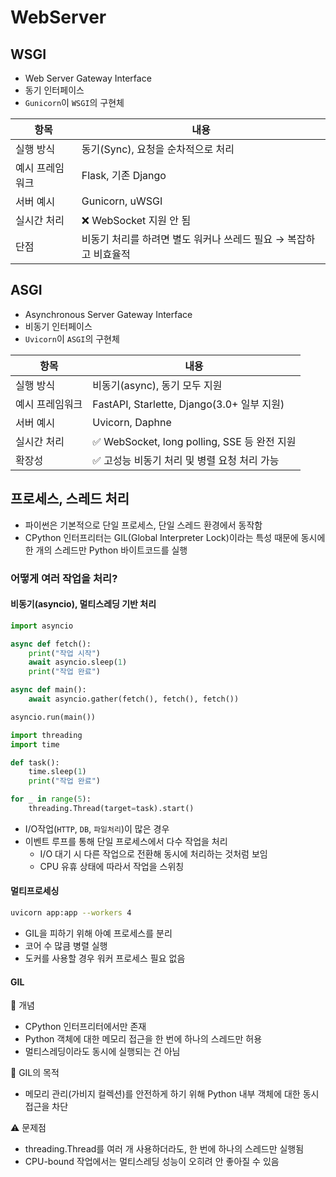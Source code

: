 # WebServer

## WSGI

- Web Server Gateway Interface
- 동기 인터페이스
- `Gunicorn`이 `WSGI`의 구현체

| 항목            | 내용                                                             |
| --------------- | ---------------------------------------------------------------- |
| 실행 방식       | 동기(Sync), 요청을 순차적으로 처리                               |
| 예시 프레임워크 | Flask, 기존 Django                                               |
| 서버 예시       | Gunicorn, uWSGI                                                  |
| 실시간 처리     | ❌ WebSocket 지원 안 됨                                          |
| 단점            | 비동기 처리를 하려면 별도 워커나 쓰레드 필요 → 복잡하고 비효율적 |

## ASGI

- Asynchronous Server Gateway Interface
- 비동기 인터페이스
- `Uvicorn`이 `ASGI`의 구현체

| 항목            | 내용                                         |
| --------------- | -------------------------------------------- |
| 실행 방식       | 비동기(async), 동기 모두 지원                |
| 예시 프레임워크 | FastAPI, Starlette, Django(3.0+ 일부 지원)   |
| 서버 예시       | Uvicorn, Daphne                              |
| 실시간 처리     | ✅ WebSocket, long polling, SSE 등 완전 지원 |
| 확장성          | ✅ 고성능 비동기 처리 및 병렬 요청 처리 가능 |

## 프로세스, 스레드 처리

- 파이썬은 기본적으로 단일 프로세스, 단일 스레드 환경에서 동작함
- CPython 인터프리터는 GIL(Global Interpreter Lock)이라는 특성 때문에 동시에 한 개의 스레드만 Python 바이트코드를 실행

### 어떻게 여러 작업을 처리?

#### 비동기(asyncio), 멀티스레딩 기반 처리

```python
import asyncio

async def fetch():
    print("작업 시작")
    await asyncio.sleep(1)
    print("작업 완료")

async def main():
    await asyncio.gather(fetch(), fetch(), fetch())

asyncio.run(main())
```

```python
import threading
import time

def task():
    time.sleep(1)
    print("작업 완료")

for _ in range(5):
    threading.Thread(target=task).start()
```

- I/O작업(`HTTP`, `DB`, `파일처리`)이 많은 경우
- 이벤트 루프를 통해 단일 프로세스에서 다수 작업을 처리
  - I/O 대기 시 다른 작업으로 전환해 동시에 처리하는 것처럼 보임
  - CPU 유휴 상태에 따라서 작업을 스위칭

#### 멀티프로세싱

```bash
uvicorn app:app --workers 4
```

- GIL을 피하기 위해 아예 프로세스를 분리
- 코어 수 많큼 병렬 실행
- 도커를 사용할 경우 워커 프로세스 필요 없음

#### GIL

📌 개념

- CPython 인터프리터에서만 존재
- Python 객체에 대한 메모리 접근을 한 번에 하나의 스레드만 허용
- 멀티스레딩이라도 동시에 실행되는 건 아님

🎯 GIL의 목적

- 메모리 관리(가비지 컬렉션)를 안전하게 하기 위해 Python 내부 객체에 대한 동시 접근을 차단

⚠️ 문제점

- threading.Thread를 여러 개 사용하더라도, 한 번에 하나의 스레드만 실행됨
- CPU-bound 작업에서는 멀티스레딩 성능이 오히려 안 좋아질 수 있음
